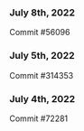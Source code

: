 ### July 8th, 2022

Commit #56096

### July 5th, 2022

Commit #314353


### July 4th, 2022

Commit #72281
